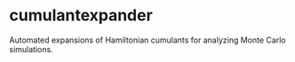 cumulantexpander
================

Automated expansions of Hamiltonian cumulants for analyzing Monte Carlo simulations.
